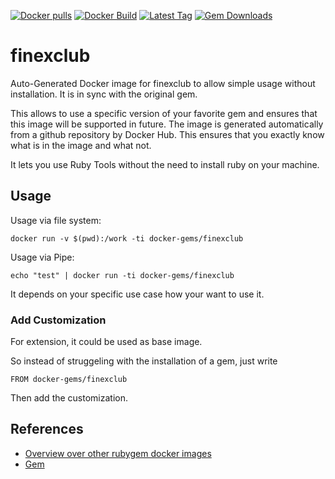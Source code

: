 [![Docker pulls](https://img.shields.io/docker/pulls/rubygem/finexclub.svg)](https://hub.docker.com/r/rubygem/finexclub/)
[![Docker Build](https://img.shields.io/docker/automated/rubygem/finexclub.svg)](https://hub.docker.com/r/rubygem/finexclub/)
[![Latest Tag](https://img.shields.io/github/tag/docker-rubygem/finexclub.svg)](https://hub.docker.com/r/rubygem/finexclub/)
[![Gem Downloads](https://img.shields.io/gem/dt/finexclub.svg)](https://rubygems.org/gems/finexclub/)
# finexclub

Auto-Generated Docker image for finexclub to allow simple usage without installation.
It is in sync with the original gem.

This allows to use a specific version of your favorite gem and ensures that this image will be supported in future.
The image is generated automatically from a github repository by Docker Hub.
This ensures that you exactly know what is in the image and what not.

It lets you use Ruby Tools without the need to install ruby on your machine.

## Usage

Usage via file system:

`docker run -v $(pwd):/work -ti docker-gems/finexclub`

Usage via Pipe:

`echo "test" | docker run -ti docker-gems/finexclub`

It depends on your specific use case how your want to use it.

### Add Customization

For extension, it could be used as base image.

So instead of struggeling with the installation of a gem, just write

`FROM docker-gems/finexclub`

Then add the customization.

## References

 - [Overview over other rubygem docker images](https://github.com/thinkbot/docker-rubygem)
 - [Gem](https://rubygems.org/gems/finexclub/)
